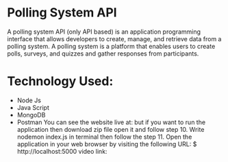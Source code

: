 # Polling System API
A polling system API (only API based) is an application programming interface that allows developers to create, manage, and retrieve data from a polling system. A polling system is a platform that enables users to create polls, surveys, and quizzes and gather responses from participants.

# Technology Used:
 - Node Js
 - Java Script
 - MongoDB
 - Postman
You can see the website live at:  but if you want to run the application then download zip file open it and follow step 10.
Write nodemon index.js in terminal then follow the step 11.
Open the application in your web browser by visiting the following URL: $ http://localhost:5000
video link: 
